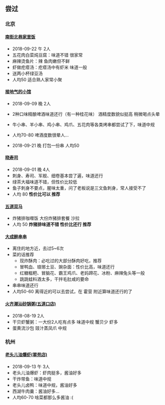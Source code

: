 ## 尝过
### 北京
#### [南街北巷家里饭](http://www.dianping.com/shop/10017644)
- 2018-09-22 午 2人
- 五花肉白菜炖豆腐：味道不错 很家常
- 麻辣烫鱼片：辣 鱼肉嫩但不鲜
- 虾做疙瘩汤：疙瘩汤中有虾米 味道一般
- 送两小杯绿豆汤
- 人均50  适合熟人家常小聚

#### [接地气的小馆](http://www.dianping.com/shop/65408599)
- 2018-09-09 晚 2人
- 2种口味精酿啤酒味道还行（有一种桂花味） 酒精度数貌似挺高 稍微喝点头晕
- 牛小串、羊小串、鸡小串、鸡爪、五花肉等各类烤串都尝试了下，味道中规
- 人均70-80 啤酒度数很晕人...

- 2018-09-21 晚 打包一份串 人均50

#### [晓寿司](http://www.dianping.com/shop/93940086)
- 2018-09-01 晚 4人
- 刺身、寿司、军舰、细卷基本尝了遍，味道还行
- 绿茶大福味道不错，但性价比较低
- 鱼子刺身不要点，腥味太重，问了老板说是三文鱼刺身，常人接受不了
- 人均 80  **性价比可以 推荐**

#### [五道双马](http://www.dianping.com/shop/90981703)
- 炸猪排咖喱饭 大份炸猪排套餐 沙拉
- 人均 50  **炸猪排味道不错 性价比还行 推荐**

#### [大成醉串串](http://www.dianping.com/shop/110357761)
- 离住的地方近，去过5~6次
- 菜的话推荐
  - 现炸酥肉：必吃过的大部分酥肉好吃，推荐
  - 冒鸭血、琅琊土豆、豌杂面：性价比高，味道还行
  - 红糖糍粑、冒脑花、霸王鸡爪、老妈蹄花、冰粉、麻辣兔头等一般
  - 跳跳蛙料酒太多，干拌毛肚咸的要命
- 串串味道还行
- 人均50-60 离得近的可以去尝试，在 霍营 附近算味道还行的了

#### [火齐潮汕砂锅粥(五道口店)](http://www.dianping.com/shop/58331899)
- 2018-08-19 2人
- 干贝虾蟹粥：一大份2人吃有点多 味道中规 蟹贝少  虾多
- 蛋黄流沙包 豉汁蒸凤爪 中规

### 杭州
#### [老头儿油爆虾(翠苑店)](http://www.dianping.com/shop/26233646)
- 2018-09-13 午 3人
- 老头儿油爆虾：虾肉挺多，酱油好多
- 干炸带鱼：味道中规
- 老头儿卤鸭：味道中规，酱油好多
- 西湖牛肉羹：酱油好多...
- 人均60-70  啥菜都那么多酱油 :(


